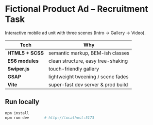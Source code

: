# Fictional Product Ad – Recruitment Task

Interactive mobile ad unit with three scenes (Intro → Gallery → Video).

| Tech             | Why                                |
| ---------------- | ---------------------------------- |
| **HTML5 + SCSS** | semantic markup, BEM-ish classes   |
| **ES6 modules**  | clean structure, easy tree-shaking |
| **Swiper.js**    | touch-friendly gallery             |
| **GSAP**         | lightweight tweening / scene fades |
| **Vite**         | super-fast dev server & prod build |

## Run locally

```bash
npm install
npm run dev       # http://localhost:5173
```
